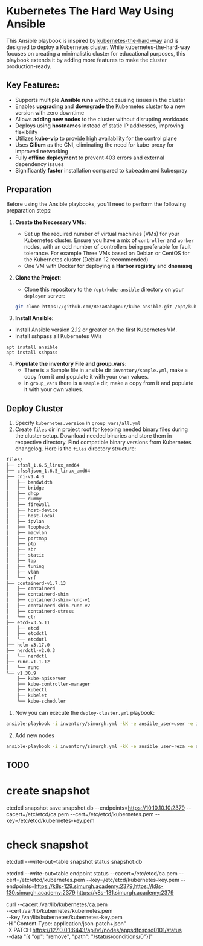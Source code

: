 # Kubernetes The Hard Way Using Ansible

This Ansible playbook is inspired by [kubernetes-the-hard-way](https://github.com/kelseyhightower/kubernetes-the-hard-way) and is designed to deploy a Kubernetes cluster. While kubernetes-the-hard-way focuses on creating a minimalistic cluster for educational purposes, this playbook extends it by adding more features to make the cluster production-ready.

## Key Features:
* Supports multiple **Ansible runs** without causing issues in the cluster
* Enables **upgrading** and **downgrade** the Kubernetes cluster to a new version with zero downtime
* Allows **adding new nodes** to the cluster without disrupting workloads
* Deploys using **hostnames** instead of static IP addresses, improving flexibility
* Utilizes **kube-vip** to provide high availability for the control plane
* Uses **Cilium** as the CNI, eliminating the need for kube-proxy for improved networking
* Fully **offline deployment** to prevent 403 errors and external dependency issues
* Significantly **faster** installation compared to kubeadm and kubespray

## Preparation
Before using the Ansible playbooks, you'll need to perform the following preparation steps:

1. **Create the Necessary VMs**:
   - Set up the required number of virtual machines (VMs) for your Kubernetes cluster. Ensure you have a mix of `controller` and `worker` nodes, with an odd number of controllers being preferable for fault tolerance. For example Three VMs based on Debian or CentOS for the Kubernetes cluster (Debian 12 recommended)
   - One VM with Docker for deploying a **Harbor registry** and **dnsmasq**

2. **Clone the Project**:
   - Clone this repository to the `/opt/kube-ansible` directory on your `deployer` server:

   ```bash
   git clone https://github.com/RezaBabapour/kube-ansible.git /opt/kube-ansible
   ```

3. **Install Ansible**:
  - Install Ansible version 2.12 or greater on the first Kubernetes VM.
  - Install sshpass all Kubernetes VMs
   ```
   apt install ansible
   apt install sshpass
   ```

4. **Populate the inventory File and group_vars**:
   - There is a Sample file in ansible dir `inventory/sample.yml`, make a copy from it and populate it with your own values.
   - in `group_vars` there is a `sample` dir, make a copy from it and populate it with your own values.


## Deploy Cluster

1. Specify `kubernetes.version` in `group_vars/all.yml`
2. Create `files` dir in project root for keeping needed binary files during the cluster setup. Download needed binaries and store them in recpective directory. Find compatible binary versions from Kubernetes changelog. Here is the `files` directory structure:
```bash
files/
├── cfssl_1.6.5_linux_amd64
├── cfssljson_1.6.5_linux_amd64
├── cni-v1.4.0
│   ├── bandwidth
│   ├── bridge
│   ├── dhcp
│   ├── dummy
│   ├── firewall
│   ├── host-device
│   ├── host-local
│   ├── ipvlan
│   ├── loopback
│   ├── macvlan
│   ├── portmap
│   ├── ptp
│   ├── sbr
│   ├── static
│   ├── tap
│   ├── tuning
│   ├── vlan
│   └── vrf
├── containerd-v1.7.13
│   ├── containerd
│   ├── containerd-shim
│   ├── containerd-shim-runc-v1
│   ├── containerd-shim-runc-v2
│   ├── containerd-stress
│   └── ctr
├── etcd-v3.5.11
│   ├── etcd
│   ├── etcdctl
│   └── etcdutl
├── helm-v3.17.0
├── nerdctl-v2.0.3
│   └── nerdctl
├── runc-v1.1.12
│   └── runc
└── v1.30.9
    ├── kube-apiserver
    ├── kube-controller-manager
    ├── kubectl
    ├── kubelet
    └── kube-scheduler
```

1. Now you can execute the `deploy-cluster.yml` playbook:
```bash
ansible-playbook -i inventory/simurgh.yml -kK -e ansible_user=user -e install=1 deploy-cluster.yml
```

2. Add new nodes
```bash
ansible-playbook -i inventory/simurgh.yml -kK -e ansible_user=reza -e add_new_node=true deploy-cluster.yml --tags=worker
```
## TODO

# create snapshot
etcdctl snapshot save snapshot.db --endpoints=https://10.10.10.10:2379 --cacert=/etc/etcd/ca.pem --cert=/etc/etcd/kubernetes.pem --key=/etc/etcd/kubernetes-key.pem

# check snapshot
etcdutl --write-out=table snapshot status snapshot.db

etcdctl --write-out=table endpoint status --cacert=/etc/etcd/ca.pem --cert=/etc/etcd/kubernetes.pem --key=/etc/etcd/kubernetes-key.pem --endpoints=https://k8s-129.simurgh.academy:2379,https://k8s-130.simurgh.academy:2379,https://k8s-131.simurgh.academy:2379


curl --cacert /var/lib/kubernetes/ca.pem \
     --cert /var/lib/kubernetes/kubernetes.pem \
     --key /var/lib/kubernetes/kubernetes-key.pem \
     -H "Content-Type: application/json-patch+json" \
     -X PATCH https://127.0.0.1:6443/api/v1/nodes/appsdfpspsd0101/status \
     --data "[{ \"op\": \"remove\", \"path\": \"/status/conditions/0\"}]"
